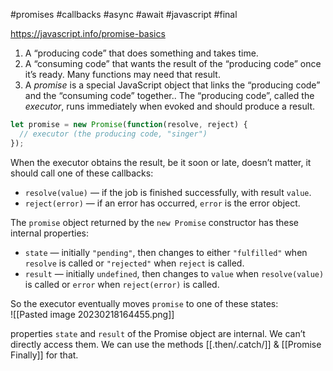 #promises #callbacks #async #await #javascript  #final

https://javascript.info/promise-basics  

1.  A “producing code” that does something and takes time.
2.  A “consuming code” that wants the result of the “producing code” once it’s ready. Many functions may need that result. 
3.  A _promise_ is a special JavaScript object that links the “producing code” and the “consuming code” together.. The “producing code”,  called the _executor_, runs immediately when evoked and should produce a result. 
```javascript
let promise = new Promise(function(resolve, reject) {
  // executor (the producing code, "singer")
});
```  

When the executor obtains the result, be it soon or late, doesn’t matter, it should call one of these callbacks:
-   `resolve(value)` — if the job is finished successfully, with result `value`.
-   `reject(error)` — if an error has occurred, `error` is the error object.

The `promise` object returned by the `new Promise` constructor has these internal properties:
-   `state` — initially `"pending"`, then changes to either `"fulfilled"` when `resolve` is called or `"rejected"` when `reject` is called.
-   `result` — initially `undefined`, then changes to `value` when `resolve(value)` is called or `error` when `reject(error)` is called.

So the executor eventually moves `promise` to one of these states:  
![[Pasted image 20230218164455.png]]

properties `state` and `result` of the Promise object are internal. We can’t directly access them. We can use the methods [[.then/.catch/]] & [[Promise Finally]] for that.